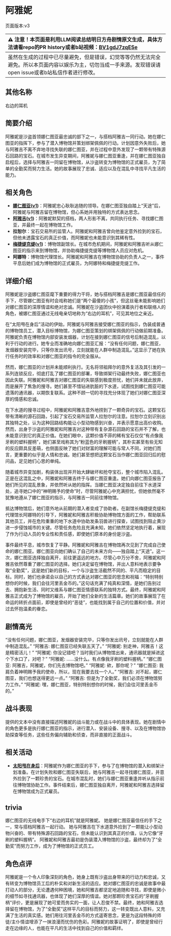 # 阿雅妮
页面版本:v3
 

| :warning: 注意！本页面是利用LLM阅读总结明日方舟剧情原文生成，具体方法请看repo的PR history或者b站视频：[BV1gdJ7zqESe](https://www.bilibili.com/video/BV1gdJ7zqESe/)         |
|:----------------------------|
| 虽然在生成的过程中已尽量避免，但是错误，幻觉等等仍然无法完全避免。所以本页面内容以娱乐为主，切勿当成一手来源。发现错误请open issue或者b站私信作者进行修改。|



## 其他名称
右边的耳机
## 简要介绍
阿雅妮是沙盗首领娜仁图亚最忠诚的部下之一，与搭档阿雅吉一同行动。她在娜仁图亚的指挥下，参与了潜入博物馆并策划绑架佩佩的行动。计划因意外失败后，她与阿雅吉不离不弃地寻找失联的娜仁图亚，并在过程中意外发现了一颗带有特殊源石回路的宝石。在城市发生异变期间，阿雅妮与娜仁图亚重逢，并在娜仁图亚独自启程后，选择与阿雅吉一同留在博物馆，从沙盗转变为博物馆的正式雇员，为了简单的全勤奖而努力生活。她的故事展现了忠诚、适应以及在混乱中寻找平凡生活的能力。
## 相关角色
-   **[娜仁图亚](char_4138_narant.md)([v1](../chars/char_4138_narant.md))**：阿雅妮忠心耿耿追随的领导。在娜仁图亚独自踏上“天途”后，阿雅妮与阿雅吉留在博物馆，但心系她并用独特的方式表达思念。
-   **[阿雅吉](extended_char_a_ya_ji.md)([v1](../chars/extended_char_a_ya_ji.md))**：阿雅妮默契的搭档，两人形影不离，共同执行任务、寻找娜仁图亚，并最终一起在博物馆工作。
-   **拉恕尔**：宝石交易所的监管人。阿雅妮和阿雅吉曾向他鉴定意外捡到的宝石，但他未透露宝石的真正价值，而阿雅妮也未能意识到其稀有性。
-   **[梅捷缇克缇](extended_char_mei_jie_ti_ke_ti.md)([v1](../chars/extended_char_mei_jie_ti_ke_ti.md))**：博物馆副馆长。在城市危机期间，阿雅妮和阿雅吉听从娜仁图亚的指示来到博物馆，并协助梅捷缇克缇等博物馆人员应对危机。
-   **阿娜特**：博物馆代理馆长。阿雅妮和阿雅吉在博物馆协助的负责人之一，事件平息后她们成为博物馆的正式雇员，为阿娜特和梅捷缇克缇工作。
## 详细介绍
阿雅妮是沙盗娜仁图亚麾下重要的得力干将，她与搭档阿雅吉是娜仁图亚最信任的手下，尽管娜仁图亚有时会戏称她们是“两个最傻的小孩”，但这丝毫未能影响她们对娜仁图亚的深厚情谊和绝对忠诚。阿雅妮在沙盗团伙中扮演着执行者和联络人的角色，被娜仁图亚通过无线电亲切地称为“右边的耳机”，可见其地位之亲近。

在“太阳甩在身后”活动的伊始，阿雅妮与阿雅吉接受娜仁图亚的指示，伪装成普通的博物馆员工，潜入目标博物馆，为娜仁图亚策划的绑架佩佩的行动做前期准备。阿雅妮负责在博物馆内部安装发烟器，计划在接到娜仁图亚的信号后制造混乱，以利于行动的进行。她专业而准确地向娜仁图亚汇报：“没有任何问题，娜仁图亚，发烟器安装完毕，只等你发出讯号，立刻就能在人群中制造混乱。”这显示了她在执行任务时的效率和对娜仁图亚的指令的完全服从。

然而，娜仁图亚的计划并未能顺利执行。无名将领祖拜尔的意外复活及其引发的一系列连锁反应，彻底打乱了娜仁图亚的部署，导致绑架行动最终失败，娜仁图亚也因此失联。阿雅妮和阿雅吉对娜仁图亚的失联感到极度担忧，她们并未就此放弃，而是展开了焦急的搜寻。她们甚至不惜钻进肮脏的下水道，试图找到娜仁图亚可能遗落的通讯器，以期恢复联系。这种不顾一切的寻找充分体现了她们对娜仁图亚深厚的情感和忠诚。

在下水道的搜寻过程中，阿雅妮和阿雅吉意外地捞到了一颗奇异的宝石。这颗宝石带有清晰的源石回路，引起了宝石交易所监管人拉恕尔的注意。拉恕尔立刻识别出其独特之处，认为这种回路结构能让小型动物感到兴奋，并表示愿意出高价收购。然而，出身于沙盗的阿雅妮和阿雅吉对这种带有复杂源石回路的宝石并不了解，也未能意识到它的真正价值。在她们眼中，这颗价值不菲的稀有宝石仅仅“有点像我牙刷的塑料握柄”，她们甚至戏称其为“粉蓝色的牙刷握柄”，其朴实甚至有些无知的反应颇具反差萌，也侧面反映了她们对财富的理解可能与常人不同，对她们而言，更重要的似乎是人情和忠诚。她们甚至想把这颗宝石当作娜仁图亚回归后的慰问品，足见她们心思的单纯。

随着城市异变加剧，构装体出现并开始大肆破坏和抢夺宝石，整个城市陷入混乱。正是在这混乱之中，阿雅妮和阿雅吉终于与娜仁图亚重逢。她们向娜仁图亚报告了她们所见的混乱景象，并依然听从她的指挥。当娜仁图亚决定独自前往下水道深处，追寻她口中的“神明赐予的使命”时，尽管阿雅妮心中充满担忧，但她依然毫不犹豫地遵从了娜仁图亚的指示，与阿雅吉一同前往博物馆。

抵达博物馆后，她们意外地从前期的潜入者变成了协助者。在副馆长梅捷缇克缇和代理馆长阿娜特的引导下，阿雅妮和阿雅吉积极协助博物馆方面的工作，帮助联系其他员工，并在危险重重的地下水道中协助发条羽兽进行探查，试图找到阻止黄沙进一步侵蚀城市的关键。尽管任务危险且充满未知，她们依然坚定地执行着，展现了作为行动人员的专业性和责任感，即使她们原本的身份是沙盗。

事件最终平息，城市恢复了平静。阿雅妮和阿雅吉在博物馆再次见到了完成自己使命的娜仁图亚。娜仁图亚向她们确认了自己的未来方向——独自踏上“天途”。这一次，娜仁图亚选择独自离开，前往更遥远的地方。尽管心中万分不舍，阿雅妮和阿雅吉依然尊重了娜仁图亚的选择。她们决定留在博物馆，并出人意料地表示要争取“全勤奖”，这是她们新的目标，一个与沙盗生活截然不同的、平凡而稳定的目标。同时，她们也承诺会以自己的方式表达对娜仁图亚的思念和祝福：“特别特别想你的时候，我们会往河里丢金币的。”这句话充满了纯真和深情，是她们告别过去、拥抱新生活、同时又维系与娜仁图亚情感联系的独特方式。最终，阿雅妮和阿雅吉正式成为了博物馆的雇员，开始了她们全新的生活篇章。她们的故事展现了在命运的转折点面前，即使是曾经的“恶徒”，也能找到属于自己的位置和价值，并对过去怀抱温柔的眷恋。
## 剧情高光
“没有任何问题，娜仁图亚，发烟器安装完毕，只等你发出讯号，立刻就能在人群中制造混乱。”
“阿雅吉: 娜仁图亚已经失联五天了。”
“阿雅妮: 别走神，阿雅吉！这是精密活儿！”
“阿雅妮: 你没记错吧？当时我们从博物馆出来，通讯器就是掉进这个下水口了，对吧？”
“阿雅妮: ......没什么。有点像我牙刷的塑料握柄。”
“娜仁图亚: 阿雅吉，阿雅妮，你们先去博物馆吧。”
“阿雅妮: 欸，那你呢？”
“娜仁图亚: 我肩负着神明赐予我的使命，所以，现在我要去找一个人。”
“阿雅吉: 对不起，娜仁图亚，我们也想送得更远一点。”
“阿雅吉: 但是为了全勤奖，我们必须在博物馆努力工作。”
“阿雅妮: 嘿，娜仁图亚，特别特别想你的时候，我们会往河里丢金币的。”
## 战斗表现
提供的文本中没有直接描述阿雅妮的战斗能力或在战斗中的具体表现。她在剧情中的角色更多是执行娜仁图亚的指示，进行潜入、安装设备、搜寻、以及在博物馆协助探查等任务，这些任务偏向辅助和侦查，而非直接的正面战斗。
## 相关活动
-   **[太阳甩在身后](../stories/act35side.md)**：阿雅妮作为娜仁图亚的手下，参与了在博物馆的潜入和绑架计划准备。在计划失败和娜仁图亚失联后，她与阿雅吉一起寻找娜仁图亚，并意外捡到了一颗珍贵的宝石。在城市混乱时，她们与娜仁图亚重逢并听从指示前往博物馆协助工作。事件结束后，娜仁图亚独自离开，阿雅妮和阿雅吉选择留在博物馆成为正式雇员。
## trivia
娜仁图亚的无线电手下“右边的耳机”就是阿雅妮。
她是娜仁图亚最信任的手下之一，常与搭档阿雅吉一起行动。
她与阿雅吉在下水道意外捡到了一颗能让小型动物兴奋的、带有特殊源石回路的宝石，但未能认识到其真正的价值，认为它像“牙刷的塑料握柄”。
阿雅妮和阿雅吉最初是伪装潜入博物馆的沙盗，最终却为了“全勤奖”而努力工作，成为了博物馆的正式员工。
## 角色点评
阿雅妮是一个令人印象深刻的角色，她身上既有沙盗出身带来的行动力和忠诚，又有转变为博物馆员工后的朴实和对新生活的适应。她对娜仁图亚的忠诚是故事中最打动人的部分，无论遭遇何种困境，她和阿雅吉都坚定地追随和寻找，即使是微小的细节如寻找通讯器，也体现了她们深厚的情谊。她对那颗珍贵宝石的“牙刷握柄”评价，更是展现了她可爱而务实的一面，让人忍俊不禁。最终，她和阿雅吉选择留在博物馆，为了“全勤奖”这样平凡的目标而努力，这一转变既出人意料，又充满了生活的真实感。她们用往河里丢金币的方式遥寄思念，更是为这段特殊的师徒/主仆情谊增添了一抹浪漫而忧伤的色彩。阿雅妮的故事证明了，即使是曾经行走在边缘的人，也能在平凡的生活中找到自己的价值和羁绊。